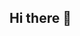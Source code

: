 ## Hi there 👋

<!--
**ItzGeorgeFine/ItzGeorgeFine** is a ✨ _special_ ✨ repository because its `README.md` (this file) appears on your GitHub profile.

Here are some ideas to get you started:


    🔭 I’m currently working on Malware.rat.backdoor.private

    🌱 I’m currently learning Java 

Connect with me:

Languages and Tools:

git java 

